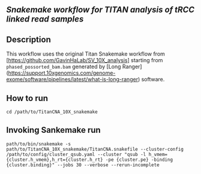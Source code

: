 ## *Snakemake workflow for TITAN analysis of tRCC linked read samples* ##

## Description

This workflow uses the original Titan Snakemake workflow from [https://github.com/GavinHaLab/SV_10X_analysis] starting from `phased_possorted_bam.bam` generated by [Long Ranger] (https://support.10xgenomics.com/genome-exome/software/pipelines/latest/what-is-long-ranger) software.

## How to run

```
cd /path/to/TitanCNA_10X_snakemake
```
## Invoking Sankemake run

```
path/to/bin/snakemake -s path/to/TitanCNA_10X_snakemake/TitanCNA.snakefile --cluster-config /path/to/config/cluster_qsub.yaml --cluster "qsub -l h_vmem={cluster.h_vmem},h_rt={cluster.h_rt} -pe {cluster.pe} -binding {cluster.binding}" --jobs 30 --verbose --rerun-incomplete
```
